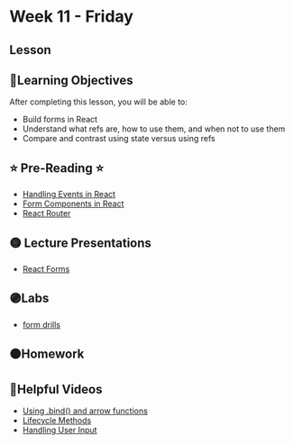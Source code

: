 # Week 11 - Friday

## Lesson

## 📍Learning Objectives
After completing this lesson, you will be able to:

- Build forms in React
- Understand what refs are, how to use them, and when not to use them
- Compare and contrast using state versus using refs 

## ⭐️ Pre-Reading ⭐️
- [Handling Events in React](https://digitalcrafts.instructure.com/courses/189/pages/reading-handling-events-in-react?module_item_id=23515)
- [Form Components in React](https://digitalcrafts.instructure.com/courses/189/pages/reading-form-components-in-react?module_item_id=23524)
- [React Router](https://digitalcrafts.instructure.com/courses/189/pages/reading-using-react-router?module_item_id=23503)


## 🟡 Lecture Presentations
<!-- - [Event Handling](https://dc-houston.herokuapp.com/p2/React/EventHandling.html#1)
- [Call, Apply, Bind](https://dc-houston.herokuapp.com/p2/React/CallApplyBind.html#1) -->
- [React Forms](https://dc-web2.onrender.com/p2/React/ReactForms.html#1)


## 🟣Labs 

<!-- - [Stop Watch](https://github.com/veros-labs/lab-react-stopwatch) -->
- [form drills](https://github.com/veros-labs/lab-react-form-drills)

## 🟠Homework 

## 🔵Helpful Videos
- [Using .bind() and arrow functions](https://www.youtube.com/watch?v=dWwa4krmG9g)
- [Lifecycle Methods](https://www.youtube.com/watch?v=VFvcgXaQvOw)
- [Handling User Input](https://www.youtube.com/watch?v=QDsX_ANuCZs)


<!-- ## ✔️Todo Checklist
- [ ]

## 🔶Vocabulary

## 🔷Test Your knowledge


## Resources 
- []() -->



